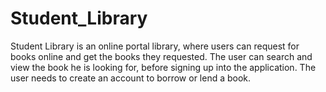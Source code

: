 # Student_Library
Student Library is an online portal library, where users can request for books online and get the books they requested. The user can search and view the book he is looking for, before signing up into the application. The user needs to create an account to borrow or lend a book. 
